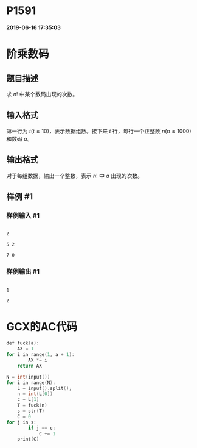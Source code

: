 
# P1591

**2019-06-16 17:35:03**
    
# 阶乘数码

## 题目描述

求 $n!$ 中某个数码出现的次数。

## 输入格式

第一行为 $t(t \leq 10)$，表示数据组数。接下来 $t$ 行，每行一个正整数 $n(n \leq 1000)$ 和数码 $a$。

## 输出格式

对于每组数据，输出一个整数，表示 $n!$ 中 $a$ 出现的次数。

## 样例 #1

### 样例输入 #1

```
2
5 2
7 0
```

### 样例输出 #1

```
1
2
```

# GCX的AC代码
```cpp
def fuck(a):
    AX = 1
for i in range(1, a + 1):
        AX *= i
    return AX

N = int(input())
for i in range(N):
    L = input().split();
    n = int(L[0])
    c = L[1]
    T = fuck(n)
    s = str(T)
    C = 0
for j in s:
        if j == c:
            C += 1
    print(C)
```

